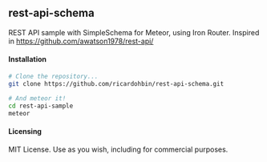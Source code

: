 ## rest-api-schema

REST API sample with SimpleSchema for Meteor, using Iron Router. Inspired in https://github.com/awatson1978/rest-api/

#### Installation

````sh
# Clone the repository...  
git clone https://github.com/ricardohbin/rest-api-schema.git

# And meteor it!
cd rest-api-sample
meteor
````

#### Licensing  
MIT License. Use as you wish, including for commercial purposes.